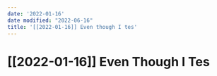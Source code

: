 ```yaml
---
date: '2022-01-16'
date modified: "2022-06-16"
title: '[[2022-01-16]] Even though I tes'
---
```


# [[2022-01-16]] Even Though I Tes
